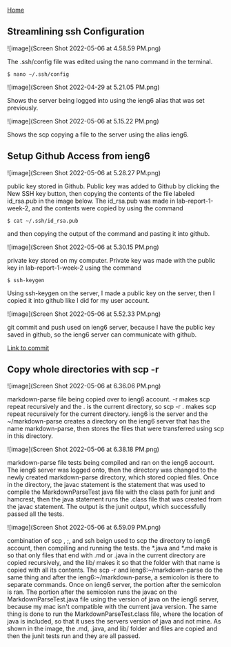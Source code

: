 [Home](https://dledermann.github.io/cse15l-lab-reports/)

## Streamlining ssh Configuration
![image](Screen Shot 2022-05-06 at 4.58.59 PM.png)

The .ssh/config file was edited using the nano command in the terminal.
```
$ nano ~/.ssh/config
```

![image](Screen Shot 2022-04-29 at 5.21.05 PM.png) 

Shows the server being logged into using the ieng6 alias that was set previously.

![image](Screen Shot 2022-05-06 at 5.15.22 PM.png)

Shows the scp copying a file to the server using the alias ieng6.

## Setup Github Access from ieng6

![image](Screen Shot 2022-05-06 at 5.28.27 PM.png)

public key stored in Github. Public key was added to Github by clicking the
 New SSH key button, then copying the contents of the file labeled id_rsa.pub
 in the image below. The id_rsa.pub was made in lab-report-1-week-2,
 and the contents were copied by using the command

 ```
$ cat ~/.ssh/id_rsa.pub
 ```

 and then copying the output of the command and pasting it into github.

![image](Screen Shot 2022-05-06 at 5.30.15 PM.png)

private key stored on my computer. Private key was made with the public
key in lab-report-1-week-2 using the command

```
$ ssh-keygen
```

Using ssh-keygen on the server, I made a public key on the server,
then I copied it into github like I did for my user account.

![image](Screen Shot 2022-05-06 at 5.52.33 PM.png)

git commit and push used on ieng6 server, because I have the public
key saved in github, so the ieng6 server can communicate with github.

[Link to commit](https://github.com/dledermann/markdown-parser/commit/961eb5ceb91b594779e3f4f4502e789eb5853e68)

## Copy whole directories with scp -r

![image](Screen Shot 2022-05-06 at 6.36.06 PM.png)

markdown-parse file being copied over to ieng6 account.
-r makes scp repeat recursively and the . is the current directory,
so scp -r . makes scp repeat recursively for the current directory. 
ieng6 is the server and the ~/markdown-parse creates a directory on
the ieng6 server that has the name markdown-parse, then stores the
files that were transferred using scp in this directory.

![image](Screen Shot 2022-05-06 at 6.38.18 PM.png)

markdown-parse file tests being compiled and ran on the ieng6 account.
The ieng6 server was logged onto, then the directory was changed to the
newly created markdown-parse directory, which stored copied files. 
Once in the directory, the javac statement is the statement that was used
to compile the MarkdownParseTest java file with the class path for junit
and hamcrest, then the java statement runs the .class file that was created
from the javac statement. The output is the junit output, which successfully
passed all the tests.

![image](Screen Shot 2022-05-06 at 6.59.09 PM.png)

combination of scp , ;, and ssh beign used to scp the directory to ieng6 account, then compiling and running the tests.
the *.java and *.md make is so that only files that end with .md or .java in the current directory are copied recursively,
and the lib/ makes it so that the folder with that name is copied with all its contents. The scp -r and ieng6:~/markdown-parse
do the same thing and after the ieng6:~/markdown-parse, a semicolon is there to separate commands. Once on ieng6 server,
the portion after the semicolon is ran. The portion after the semicolon runs the javac on the MarkdownParseTest.java file
using the version of java on the ieng6 server, because my mac isn't compatible with the current java version. The same thing
is done to run the MarkdownParseTest.class file, where the location of java is included, so that it uses the servers version
of java and not mine. As shown in the image, the .md, .java, and lib/ folder and files are copied and then the junit tests run
and they are all passed.